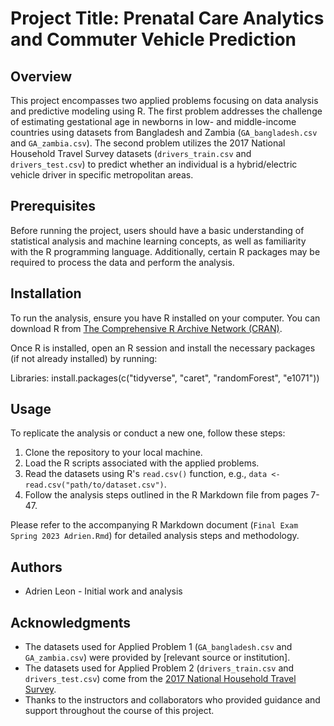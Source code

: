 # Project Title: Prenatal Care Analytics and Commuter Vehicle Prediction

## Overview
This project encompasses two applied problems focusing on data analysis and predictive modeling using R. The first problem addresses the challenge of estimating gestational age in newborns in low- and middle-income countries using datasets from Bangladesh and Zambia (`GA_bangladesh.csv` and `GA_zambia.csv`). The second problem utilizes the 2017 National Household Travel Survey datasets (`drivers_train.csv` and `drivers_test.csv`) to predict whether an individual is a hybrid/electric vehicle driver in specific metropolitan areas.

## Prerequisites
Before running the project, users should have a basic understanding of statistical analysis and machine learning concepts, as well as familiarity with the R programming language. Additionally, certain R packages may be required to process the data and perform the analysis.

## Installation
To run the analysis, ensure you have R installed on your computer. You can download R from [The Comprehensive R Archive Network (CRAN)](https://cran.r-project.org/).

Once R is installed, open an R session and install the necessary packages (if not already installed) by running:

Libraries: install.packages(c("tidyverse", "caret", "randomForest", "e1071"))

## Usage
To replicate the analysis or conduct a new one, follow these steps:

1. Clone the repository to your local machine.
2. Load the R scripts associated with the applied problems.
3. Read the datasets using R's `read.csv()` function, e.g., `data <- read.csv("path/to/dataset.csv")`.
4. Follow the analysis steps outlined in the R Markdown file from pages 7-47.

Please refer to the accompanying R Markdown document (`Final Exam Spring 2023 Adrien.Rmd`) for detailed analysis steps and methodology.

## Authors
- Adrien Leon - Initial work and analysis

## Acknowledgments
- The datasets used for Applied Problem 1 (`GA_bangladesh.csv` and `GA_zambia.csv`) were provided by [relevant source or institution].
- The datasets used for Applied Problem 2 (`drivers_train.csv` and `drivers_test.csv`) come from the [2017 National Household Travel Survey](https://nhts.ornl.gov/).
- Thanks to the instructors and collaborators who provided guidance and support throughout the course of this project.
